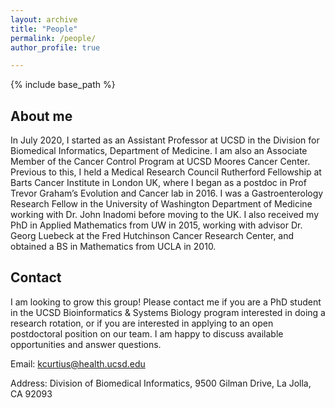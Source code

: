 ```yaml
---
layout: archive
title: "People"
permalink: /people/
author_profile: true

---
```


{% include base_path %}



<h2>About me </h2>

In July 2020, I started as an Assistant Professor at UCSD in the Division for Biomedical Informatics, Department of Medicine. I am also an Associate Member of the Cancer Control Program at UCSD Moores Cancer Center. Previous to this, I held a Medical Research Council Rutherford Fellowship at Barts Cancer Institute in London UK, where I began as a postdoc in Prof Trevor Graham’s Evolution and Cancer lab in 2016. I was a Gastroenterology Research Fellow in the University of Washington Department of Medicine working with Dr. John Inadomi before moving to the UK. I also received my PhD in Applied Mathematics from UW in 2015, working with advisor Dr. Georg Luebeck at the Fred Hutchinson Cancer Research Center, and obtained a BS in Mathematics from UCLA in 2010. 


<h2>Contact</h2>

I am looking to grow this group! Please contact me if you are a PhD student in the UCSD Bioinformatics & Systems Biology program interested in doing a research rotation, or if you are interested in applying to an open postdoctoral position on our team. I am happy to discuss available opportunities and answer questions. 

Email: kcurtius@health.ucsd.edu

Address: Division of Biomedical Informatics, 9500 Gilman Drive, La Jolla, CA 92093

